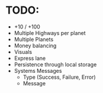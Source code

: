 # TODO:

- +10 / +100
- Multiple Highways per planet
- Multiple Planets
- Money balancing
- Visuals
- Express lane
- Persistence through local storage
- Systems Messages
  - Type (Success, Failure, Error)
  - Message
